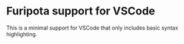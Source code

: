 # Furipota support for VSCode

This is a minimal support for VSCode that only includes basic syntax highlighting.

